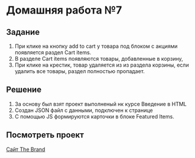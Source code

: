 # Домашняя работа №7

## Задание 
1. При клике на кнопку add to cart у товара под блоком с акциями появляется раздел Cart items.
2. В разделе Cart items появляются товары, добавленные в корзину,
3. При клике на крестик, товар удаляется из из раздела корзины, если удалить все товары, раздел полностью пропадает.

## Решение
1. За основу был взят проект выполненый нк курсе Введение в HTML
2. Создан JSON файл с данными, подключен к странице
3. С помощью JS формируются карточки в блоке Featured Items.

## Посмотреть проект
[Сайт The Brand](https://gleb-erokhin.github.io/GB_introdaction_HTML/)